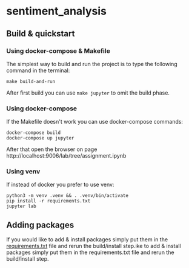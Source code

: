 # sentiment_analysis

## Build & quickstart

### Using docker-compose & Makefile
The simplest way to build and run the project is to type the following command in the terminal:

```shell
make build-and-run
```

After first build you can use `make jupyter` to omit the build phase.

### Using docker-compose
If the Makefile doesn't work you can use docker-compose commands:

```shell
docker-compose build
docker-compose up jupyter
```

After that open the browser on page http://localhost:9006/lab/tree/assignment.ipynb

### Using venv
If instead of docker you prefer to use venv:

```shell
python3 -m venv .venv && . .venv/bin/activate
pip install -r requirements.txt
jupyter lab
```


## Adding packages
If you would like to add & install packages simply put them in the [requirements.txt](requirements.txt) file and rerun the build/install step.ike to add & install packages simply put them in the requirements.txt file and rerun the build/install step.